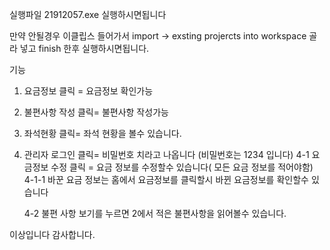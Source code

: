 실행파일 21912057.exe 실행하시면됩니다


만약 안될경우 이클립스 들어가서 import -> exsting projercts into workspace   골라 넣고 finish 한후 실행하시면됩니다.


기능 
1. 요금정보 클릭 = 요금정보 확인가능
2. 불편사항 작성 클릭= 불편사항 작성가능
3. 좌석현황 클릭= 좌석 현황을 볼수 있습니다.
4. 관리자 로그인 클릭= 비밀번호 치라고 나옵니다 (비밀번호는 1234 입니다)
	4-1  요금정보 수정 클릭 = 요금 정보를 수정할수 있습니다( 모든 요금 정보를 적어야함)
	4-1-1 바꾼 요금 정보는 홈에서 요금정보를 클릭할시 바뀐 요금정보를 확인할수 있습니다

	4-2 불편 사항 보기를 누르면 2에서 적은 불편사항을 읽어볼수 있습니다.

이상입니다 감사합니다.
